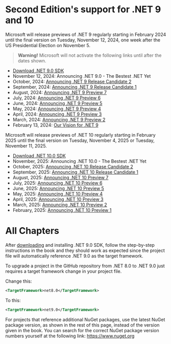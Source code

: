 # Second Edition's support for .NET 9 and 10

Microsoft will release previews of .NET 9 regularly starting in February 2024 until the final version on Tuesday, November 12, 2024, one week after the US Presidential Election on November 5.

> **Warning!** Microsoft will not activate the following links until after the dates shown.

- [Download .NET 9.0 SDK](https://dotnet.microsoft.com/download/dotnet/9.0)
- November 12, 2024: Announcing .NET 9.0 - The Bestest .NET Yet
- October, 2024: [Announcing .NET 9 Release Candidate 2](https://devblogs.microsoft.com/dotnet/announcing-dotnet-9-rc-2/)
- September, 2024: [Announcing .NET 9 Release Candidate 1](https://devblogs.microsoft.com/dotnet/announcing-dotnet-9-rc-1/)
- August, 2024: [Announcing .NET 9 Preview 7](https://devblogs.microsoft.com/dotnet/announcing-dotnet-9-preview-7/)
- July, 2024: [Announcing .NET 9 Preview 6](https://devblogs.microsoft.com/dotnet/announcing-dotnet-9-preview-6/)
- June, 2024: [Announcing .NET 9 Preview 5](https://devblogs.microsoft.com/dotnet/announcing-dotnet-9-preview-5/)
- May, 2024: [Announcing .NET 9 Preview 4](https://devblogs.microsoft.com/dotnet/announcing-dotnet-9-preview-4/)
- April, 2024: [Announcing .NET 9 Preview 3](https://devblogs.microsoft.com/dotnet/announcing-dotnet-9-preview-3/)
- March, 2024: [Announcing .NET 9 Preview 2](https://devblogs.microsoft.com/dotnet/announcing-dotnet-9-preview-2/)
- February 13, 2024: [Our Vision for .NET 9](https://devblogs.microsoft.com/dotnet/our-vision-for-dotnet-9/)

Microsoft will release previews of .NET 10 regularly starting in February 2025 until the final version on Tuesday, November 4, 2025 or Tuesday, November 11, 2025.

- [Download .NET 10.0 SDK](https://dotnet.microsoft.com/download/dotnet/10.0)
- November, 2025: Announcing .NET 10.0 - The Bestest .NET Yet
- October, 2025: [Announcing .NET 10 Release Candidate 2](https://devblogs.microsoft.com/dotnet/announcing-dotnet-10-rc-2/)
- September, 2025: [Announcing .NET 10 Release Candidate 1](https://devblogs.microsoft.com/dotnet/announcing-dotnet-10-rc-1/)
- August, 2025: [Announcing .NET 10 Preview 7](https://devblogs.microsoft.com/dotnet/announcing-dotnet-10-preview-7/)
- July, 2025: [Announcing .NET 10 Preview 6](https://devblogs.microsoft.com/dotnet/announcing-dotnet-10-preview-6/)
- June, 2025: [Announcing .NET 10 Preview 5](https://devblogs.microsoft.com/dotnet/announcing-dotnet-10-preview-5/)
- May, 2025: [Announcing .NET 10 Preview 4](https://devblogs.microsoft.com/dotnet/announcing-dotnet-10-preview-4/)
- April, 2025: [Announcing .NET 10 Preview 3](https://devblogs.microsoft.com/dotnet/announcing-dotnet-10-preview-3/)
- March, 2025: [Announcing .NET 10 Preview 2](https://devblogs.microsoft.com/dotnet/announcing-dotnet-10-preview-2/)
- February, 2025: [Announcing .NET 10 Preview 1](https://devblogs.microsoft.com/dotnet/announcing-net-10-preview-1/)

# All Chapters

After [downloading](https://dotnet.microsoft.com/download/dotnet/9.0) and installing .NET 9.0 SDK, follow the step-by-step instructions in the book and they should work as expected since the project file will automatically reference .NET 9.0 as the target framework. 

To upgrade a project in the GitHub repository from .NET 8.0 to .NET 9.0 just requires a target framework change in your project file.

Change this:

```xml
<TargetFramework>net8.0</TargetFramework>
```

To this:

```xml
<TargetFramework>net9.0</TargetFramework>
```

For projects that reference additional NuGet packages, use the latest NuGet package version, as shown in the rest of this page, instead of the version given in the book. You can search for the correct NuGet package version numbers yourself at the following link: https://www.nuget.org
